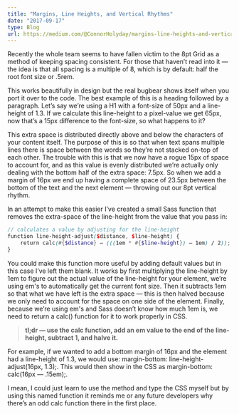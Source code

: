 ```yaml
---
title: "Margins, Line Heights, and Vertical Rhythms"
date: "2017-09-17"
type: Blog
url: https://medium.com/@ConnorHolyday/margins-line-heights-and-vertical-rhythms-cda01db90c38
---
```


Recently the whole team seems to have fallen victim to the 8pt Grid as a method of keeping spacing consistent. For those that haven’t read into it — the idea is that all spacing is a multiple of 8, which is by default: half the root font size or .5rem.

This works beautifully in design but the real bugbear shows itself when you port it over to the code. The best example of this is a heading followed by a paragraph. Let’s say we’re using a H1 with a font-size of 50px and a line-height of 1.3. If we calculate this line-height to a pixel-value we get 65px, now that’s a 15px difference to the font-size, so what happens to it?

This extra space is distributed directly above and below the characters of your content itself. The purpose of this is so that when text spans multiple lines there is space between the words so they’re not stacked on-top of each other. The trouble with this is that we now have a rogue 15px of space to account for, and as this value is evenly distributed we’re actually only dealing with the bottom half of the extra space: 7.5px. So when we add a margin of 16px we end up having a complete space of 23.5px between the bottom of the text and the next element — throwing out our 8pt vertical rhythm.

In an attempt to make this easier I’ve created a small Sass function that removes the extra-space of the line-height from the value that you pass in:

```scss
// calculates a value by adjusting for the line-height
function line-height-adjust($distance, $line-height) {
    return calc(#{$distance} — (((1em * #{$line-height}) — 1em) / 2));
}
```

You could make this function more useful by adding default values but in this case I’ve left them blank. It works by first multiplying the line-height by 1em to figure out the actual value of the line-height for your element, we’re using em's to automatically get the current font size. Then it subtracts 1em so that what we have left is the extra space — this is then halved because we only need to account for the space on one side of the element. Finally, because we’re using em's and Sass doesn’t know how much 1em is, we need to return a calc() function for it to work properly in CSS.

> **tl;dr — use the calc function, add an em value to the end of the line-height, subtract 1, and halve it.**

For example, if we wanted to add a bottom margin of 16px and the element had a line-height of 1.3, we would use: margin-bottom: line-height-adjust(16px, 1.3);. This would then show in the CSS as margin-bottom: calc(16px — .15em);.

I mean, I could just learn to use the method and type the CSS myself but by using this named function it reminds me or any future developers why there’s an odd calc function there in the first place.
